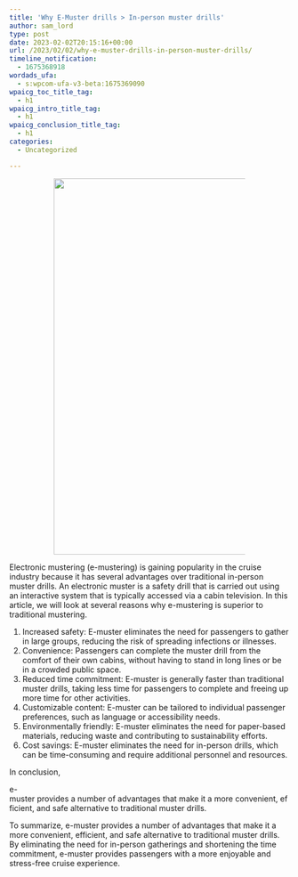 ```yaml
---
title: 'Why E-Muster drills > In-person muster drills'
author: sam_lord
type: post
date: 2023-02-02T20:15:16+00:00
url: /2023/02/02/why-e-muster-drills-in-person-muster-drills/
timeline_notification:
  - 1675368918
wordads_ufa:
  - s:wpcom-ufa-v3-beta:1675369090
wpaicg_toc_title_tag:
  - h1
wpaicg_intro_title_tag:
  - h1
wpaicg_conclusion_title_tag:
  - h1
categories:
  - Uncategorized

---
```

<figure class="is-layout-flex wp-block-gallery-1 wp-block-gallery has-nested-images columns-default is-cropped"> <figure class="wp-block-image size-large"><img decoding="async" loading="lazy" width="1024" height="676" data-id="422"  src="https://www.sparksammy.com/wp-content/uploads/2023/02/30f6a665-0730-4611-bd71-720dbe71e8e7.jpg" alt="" class="wp-image-422" srcset="https://www.sparksammy.com/wp-content/uploads/2023/02/30f6a665-0730-4611-bd71-720dbe71e8e7.jpg 1024w, https://www.sparksammy.com/wp-content/uploads/2023/02/30f6a665-0730-4611-bd71-720dbe71e8e7-300x198.jpg 300w, https://www.sparksammy.com/wp-content/uploads/2023/02/30f6a665-0730-4611-bd71-720dbe71e8e7-768x507.jpg 768w" sizes="(max-width: 1024px) 100vw, 1024px" /></figure> </figure> 

Electronic mustering (e-mustering) is gaining popularity in the cruise industry because it has several advantages over traditional in-person muster drills. An electronic muster is a safety drill that is carried out using an interactive system that is typically accessed via a cabin television. In this article, we will look at several reasons why e-mustering is superior to traditional mustering.

  1. Increased safety: E-muster eliminates the need for passengers to gather in large groups, reducing the risk of spreading infections or illnesses.
  2. Convenience: Passengers can complete the muster drill from the comfort of their own cabins, without having to stand in long lines or be in a crowded public space.
  3. Reduced time commitment: E-muster is generally faster than traditional muster drills, taking less time for passengers to complete and freeing up more time for other activities.
  4. Customizable content: E-muster can be tailored to individual passenger preferences, such as language or accessibility needs.
  5. Environmentally friendly: E-muster eliminates the need for paper-based materials, reducing waste and contributing to sustainability efforts.
  6. Cost savings: E-muster eliminates the need for in-person drills, which can be time-consuming and require additional personnel and resources.

In conclusion, 

e-muster&nbsp;provides&nbsp;a&nbsp;number&nbsp;of&nbsp;advantages&nbsp;that&nbsp;make&nbsp;it&nbsp;a&nbsp;more&nbsp;convenient,&nbsp;efficient,&nbsp;and&nbsp;safe&nbsp;alternative&nbsp;to&nbsp;traditional&nbsp;muster&nbsp;drills.&nbsp;

To summarize, e-muster provides a number of advantages that make it a more convenient, efficient, and safe alternative to traditional muster drills. By eliminating the need for in-person gatherings and shortening the time commitment, e-muster provides passengers with a more enjoyable and stress-free cruise experience.